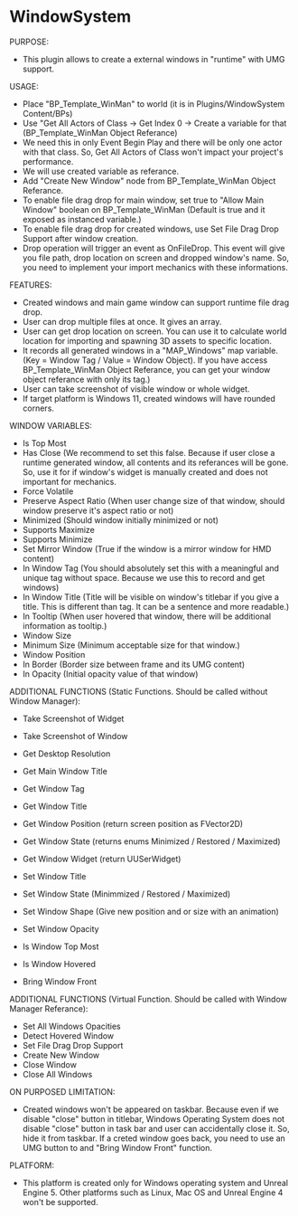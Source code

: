 # WindowSystem

PURPOSE:
- This plugin allows to create a external windows in "runtime" with UMG support.

USAGE:
- Place "BP_Template_WinMan" to world (it is in Plugins/WindowSystem Content/BPs)
- Use "Get All Actors of Class -> Get Index 0 -> Create a variable for that (BP_Template_WinMan Object Referance)
 - We need this in only Event Begin Play and there will be only one actor with that class. So, Get All Actors of Class won't impact your project's performance.
 - We will use created variable as referance.
- Add "Create New Window" node from BP_Template_WinMan Object Referance.
- To enable file drag drop for main window, set true to "Allow Main Window" boolean on BP_Template_WinMan (Default is true and it exposed as instanced variable.)
- To enable file drag drop for created windows, use Set File Drag Drop Support after window creation.
- Drop operation will trigger an event as OnFileDrop. This event will give you file path, drop location on screen and dropped window's name. So, you need to implement your import mechanics with these informations.

FEATURES:
- Created windows and main game window can support runtime file drag drop.
- User can drop multiple files at once. It gives an array.
- User can get drop location on screen. You can use it to calculate world location for importing and spawning 3D assets to specific location.
- It records all generated windows in a "MAP_Windows" map variable. (Key = Window Tag / Value = Window Object). If you have access BP_Template_WinMan Object Referance, you can get your window object referance with only its tag.)
- User can take screenshot of visible window or whole widget.
- If target platform is Windows 11, created windows will have rounded corners.

WINDOW VARIABLES:
- Is Top Most
- Has Close (We recommend to set this false. Because if user close a runtime generated window, all contents and its referances will be gone. So, use it for if window's widget is manually created and does not important for mechanics.
- Force Volatile
- Preserve Aspect Ratio (When user change size of that window, should window preserve it's aspect ratio or not)
- Minimized (Should window initially minimized or not)
- Supports Maximize
- Supports Minimize
- Set Mirror Window (True if the window is a mirror window for HMD content)
- In Window Tag (You should absolutely set this with a meaningful and unique tag without space. Because we use this to record and get windows)
- In Window Title (Title will be visible on window's titlebar if you give a title. This is different than tag. It can be a sentence and more readable.)
- In Tooltip (When user hovered that window, there will be additional information as tooltip.)
- Window Size
- Minimum Size (Minimum acceptable size for that window.)
- Window Position
- In Border (Border size between frame and its UMG content)
- In Opacity (Initial opacity value of that window)

ADDITIONAL FUNCTIONS (Static Functions. Should be called without Window Manager):
- Take Screenshot of Widget
- Take Screenshot of Window

- Get Desktop Resolution
- Get Main Window Title

- Get Window Tag
- Get Window Title
- Get Window Position (return screen position as FVector2D)
- Get Window State (returns enums Minimized / Restored / Maximized)
- Get Window Widget (return UUSerWidget)

- Set Window Title
- Set Window State (Minimmized / Restored / Maximized)
- Set Window Shape (Give new position and or size with an animation)
- Set Window Opacity

- Is Window Top Most
- Is Window Hovered
- Bring Window Front

ADDITIONAL FUNCTIONS (Virtual Function. Should be called with Window Manager Referance):
- Set All Windows Opacities
- Detect Hovered Window
- Set File Drag Drop Support
- Create New Window
- Close Window
- Close All Windows

ON PURPOSED LIMITATION:
- Created windows won't be appeared on taskbar. Because even if we disable "close" button in titlebar, Windows Operating System does not disable "close" button in task bar and user can accidentally close it. So, hide it from taskbar. If a creted window goes back, you need to use an UMG button to and "Bring Window Front" function.

PLATFORM:
- This platform is created only for Windows operating system and Unreal Engine 5. Other platforms such as Linux, Mac OS and Unreal Engine 4 won't be supported.
